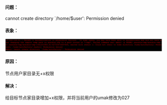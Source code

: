 #### 问题：
cannot create directory `/home/$user': Permission denied

#### 表象：
![](/assets/creat_dir_permission_denied.png)

#### 原因：
节点用户家目录无+x权限

#### 解决：
给目标节点家目录增加+x权限，并将当前用户的umak修改为027